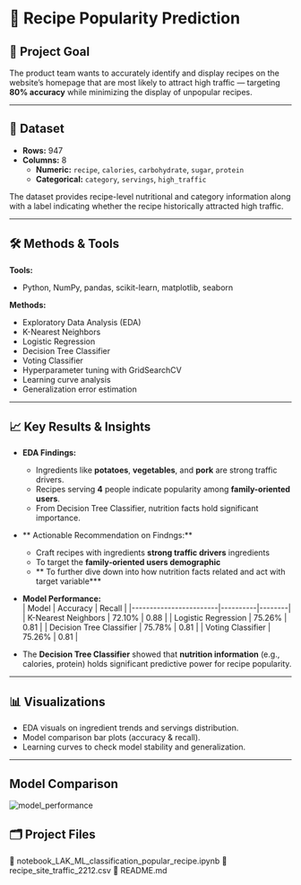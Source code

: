 # 📌 Recipe Popularity Prediction

## 🎯 Project Goal

The product team wants to accurately identify and display recipes on the website’s homepage that are most likely to attract high traffic — targeting **80% accuracy** while minimizing the display of unpopular recipes.

---

## 📂 Dataset

- **Rows:** 947  
- **Columns:** 8  
  - **Numeric:** `recipe`, `calories`, `carbohydrate`, `sugar`, `protein`
  - **Categorical:** `category`, `servings`, `high_traffic`

The dataset provides recipe-level nutritional and category information along with a label indicating whether the recipe historically attracted high traffic.

---

## 🛠️ Methods & Tools

**Tools:**  
- Python, NumPy, pandas, scikit-learn, matplotlib, seaborn

**Methods:**  
- Exploratory Data Analysis (EDA)
- K-Nearest Neighbors
- Logistic Regression
- Decision Tree Classifier
- Voting Classifier
- Hyperparameter tuning with GridSearchCV
- Learning curve analysis
- Generalization error estimation

---

## 📈 Key Results & Insights

- **EDA Findings:**  
  - Ingredients like **potatoes**, **vegetables**, and **pork** are strong traffic drivers.  
  - Recipes serving **4** people indicate popularity among **family-oriented users**.
  - From Decision Tree Classifier, nutrition facts hold significant importance.
 
- ** Actionable Recommendation on Findngs:**
  - Craft recipes with ingredients **strong traffic drivers** ingredients
  - To target the **family-oriented users demographic**
  - ** To further dive down into how nutrition facts related and act with target variable***
  
- **Model Performance:**  
  | Model                  | Accuracy | Recall |
  |------------------------|----------|--------|
  | K-Nearest Neighbors    | 72.10%   | 0.88   |
  | Logistic Regression    | 75.26%   | 0.81   |
  | Decision Tree Classifier | 75.78% | 0.81   |
  | Voting Classifier      | 75.26%   | 0.81   |

- The **Decision Tree Classifier** showed that **nutrition information** (e.g., calories, protein) holds significant predictive power for recipe popularity.

---

## 📊 Visualizations

- EDA visuals on ingredient trends and servings distribution.
- Model comparison bar plots (accuracy & recall).
- Learning curves to check model stability and generalization.

---

## Model Comparison
![model_performance](https://github.com/user-attachments/assets/e11ee1ed-fc76-4b36-91cb-5862dd250eb4)


## 🗂️ Project Files
📁 notebook_LAK_ML_classification_popular_recipe.ipynb
📁 recipe_site_traffic_2212.csv
📄 README.md

